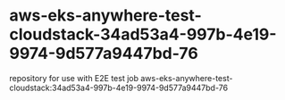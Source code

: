 # aws-eks-anywhere-test-cloudstack-34ad53a4-997b-4e19-9974-9d577a9447bd-76
repository for use with E2E test job aws-eks-anywhere-test-cloudstack:34ad53a4-997b-4e19-9974-9d577a9447bd-76
